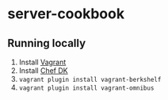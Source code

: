 # server-cookbook

## Running locally

1. Install [Vagrant](http://www.vagrantup.com/downloads)
2. Install [Chef DK](https://downloads.chef.io/chef-dk)
3. `vagrant plugin install vagrant-berkshelf`
4. `vagrant plugin install vagrant-omnibus`
